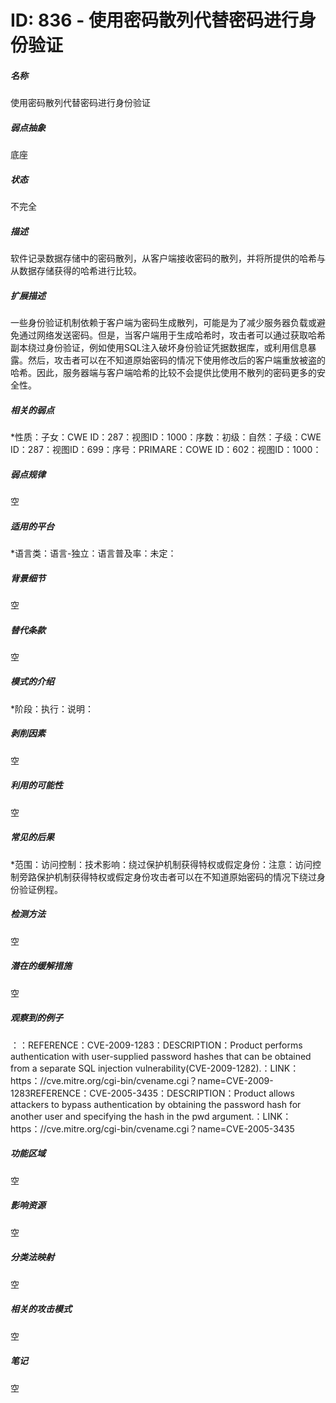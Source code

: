 # ID: 836 - 使用密码散列代替密码进行身份验证
<h5>名称</h5>使用密码散列代替密码进行身份验证
<h5>弱点抽象</h5>底座
<h5>状态</h5>不完全
<h5>描述</h5>软件记录数据存储中的密码散列，从客户端接收密码的散列，并将所提供的哈希与从数据存储获得的哈希进行比较。
<h5>扩展描述</h5>一些身份验证机制依赖于客户端为密码生成散列，可能是为了减少服务器负载或避免通过网络发送密码。但是，当客户端用于生成哈希时，攻击者可以通过获取哈希副本绕过身份验证，例如使用SQL注入破坏身份验证凭据数据库，或利用信息暴露。然后，攻击者可以在不知道原始密码的情况下使用修改后的客户端重放被盗的哈希。因此，服务器端与客户端哈希的比较不会提供比使用不散列的密码更多的安全性。
<h5>相关的弱点</h5>*性质：子女：CWE ID：287：视图ID：1000：序数：初级：自然：子级：CWE ID：287：视图ID：699：序号：PRIMARE：COWE ID：602：视图ID：1000：
<h5>弱点规律</h5>空
<h5>适用的平台</h5>*语言类：语言-独立：语言普及率：未定：
<h5>背景细节</h5>空
<h5>替代条款</h5>空
<h5>模式的介绍</h5>*阶段：执行：说明：
<h5>剥削因素</h5>空
<h5>利用的可能性</h5>空
<h5>常见的后果</h5>*范围：访问控制：技术影响：绕过保护机制获得特权或假定身份：注意：访问控制旁路保护机制获得特权或假定身份攻击者可以在不知道原始密码的情况下绕过身份验证例程。
<h5>检测方法</h5>空
<h5>潜在的缓解措施</h5>空
<h5>观察到的例子</h5>：：REFERENCE：CVE-2009-1283：DESCRIPTION：Product performs authentication with user-supplied password hashes that can be obtained from a separate SQL injection vulnerability(CVE-2009-1282).：LINK：https：//cve.mitre.org/cgi-bin/cvename.cgi？name=CVE-2009-1283REFERENCE：CVE-2005-3435：DESCRIPTION：Product allows attackers to bypass authentication by obtaining the password hash for another user and specifying the hash in the pwd argument.：LINK：https：//cve.mitre.org/cgi-bin/cvename.cgi？name=CVE-2005-3435
<h5>功能区域</h5>空
<h5>影响资源</h5>空
<h5>分类法映射</h5>空
<h5>相关的攻击模式</h5>空
<h5>笔记</h5>空

